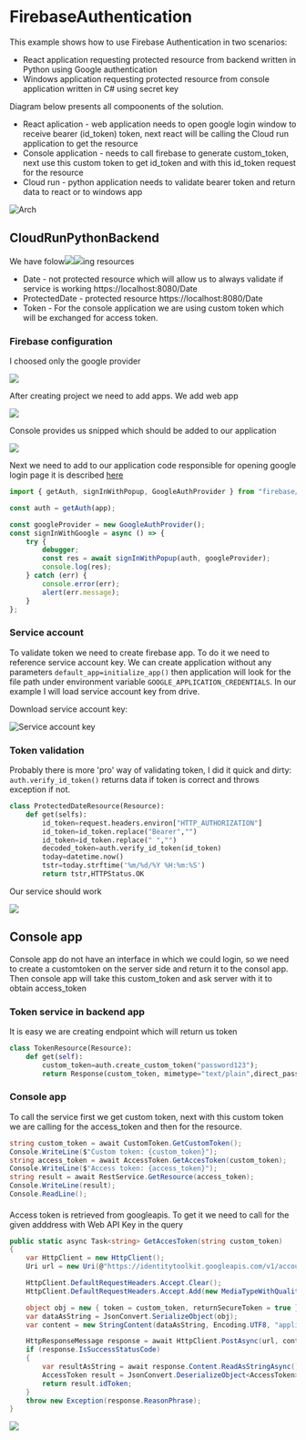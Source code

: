 # FirebaseAuthentication

This example shows how to use Firebase Authentication in two scenarios:
- React application requesting protected resource from backend written in Python using Google authentication
- Windows application requesting protected resource from console application written in C# using secret key

<!--more-->

Diagram below presents all compoonents of the solution. 

- React aplication - web application needs to open google login window to receive bearer (id_token) token, next react will be calling the Cloud run application to get the resource
- Console application - needs to call firebase to generate custom_token, next use this custom token to get id_token and with this id_token request for the resource
- Cloud run - python application needs to validate bearer token and return data to react or to windows app

![Arch](Images/Arch.png)

## CloudRunPythonBackend

We have folow![](../2022-05-21-08-41-10.png)![](../2022-05-21-08-41-11.png)ing resources
- Date - not protected resource which will allow us to always validate if service is working https://localhost:8080/Date
- ProtectedDate - protected resource https://localhost:8080/Date
- Token - For the console application we are using custom token which will be exchanged for access token. 

### Firebase configuration

I choosed only the google provider

![](Images/2022-05-21-08-48-42.png)

After creating project we need to add apps. We add web app

![](Images/2022-05-21-08-51-38.png)

Console provides us snipped which should be added to our application

![](Images/2022-05-21-08-52-51.png)

Next we need to add to our application code responsible for opening google login page it is described [here ](https://firebase.google.com/docs/auth/web/google-signin)

```javascript
import { getAuth, signInWithPopup, GoogleAuthProvider } from "firebase/auth";

const auth = getAuth(app);

const googleProvider = new GoogleAuthProvider();
const signInWithGoogle = async () => {
    try {
        debugger;
        const res = await signInWithPopup(auth, googleProvider);
        console.log(res);
    } catch (err) {
        console.error(err);
        alert(err.message);
    }
};
```


### Service account
To validate token we need to create firebase app. To do it we need to reference service account key. We can create application without any parameters ```default_app=initialize_app()``` then application will look for the file path under environment variable ```GOOGLE_APPLICATION_CREDENTIALS```. In our example I will load service account key from drive.

Download service account key:

![Service account key](Images/2022-05-21-22-10-49.png)

### Token validation
Probably there is more 'pro' way of validating token, I did it quick and dirty: ```auth.verify_id_token()``` returns data if token is correct and throws exception if not.

```python
class ProtectedDateResource(Resource):
    def get(selfs):
        id_token=request.headers.environ["HTTP_AUTHORIZATION"]
        id_token=id_token.replace("Bearer","")
        id_token=id_token.replace(" ","")
        decoded_token=auth.verify_id_token(id_token)
        today=datetime.now()
        tstr=today.strftime('%m/%d/%Y %H:%m:%S')
        return tstr,HTTPStatus.OK
```
Our service should work 

![](Images/2022-05-23-23-08-24.png)

## Console app
Console app do not have an interface in which we could login, so we need to create a customtoken on the server side and return it to the consol app. Then console app will take this custom_token and ask server with it to obtain access_token

### Token service in backend app
It is easy we are creating endpoint which will return us token
```python
class TokenResource(Resource):
    def get(self):
        custom_token=auth.create_custom_token("password123");
        return Response(custom_token, mimetype="text/plain",direct_passthrough=True)
```

### Console app

To call the service first we get custom token, next with this custom token we are calling for the access_token and then for the resource. 

```c#
string custom_token = await CustomToken.GetCustomToken();
Console.WriteLine($"Custom token: {custom_token}");
string access_token = await AccessToken.GetAccesToken(custom_token);
Console.WriteLine($"Access token: {access_token}");
string result = await RestService.GetResource(access_token);
Console.WriteLine(result);
Console.ReadLine();
```

#### 
Access token is retrieved from googleapis. To get it we need to call for the given adddress with Web API Key in the query


```c#
public static async Task<string> GetAccesToken(string custom_token)
{
    var HttpClient = new HttpClient();
    Uri url = new Uri(@"https://identitytoolkit.googleapis.com/v1/accounts:signInWithCustomToken?key=AIzaSyDgSHqUdtL0XQ1i95Y_fMKTHV48Yjo_ZWs");

    HttpClient.DefaultRequestHeaders.Accept.Clear();
    HttpClient.DefaultRequestHeaders.Accept.Add(new MediaTypeWithQualityHeaderValue("application/json"));

    object obj = new { token = custom_token, returnSecureToken = true };
    var dataAsString = JsonConvert.SerializeObject(obj);
    var content = new StringContent(dataAsString, Encoding.UTF8, "application/json");

    HttpResponseMessage response = await HttpClient.PostAsync(url, content);
    if (response.IsSuccessStatusCode)
    {
        var resultAsString = await response.Content.ReadAsStringAsync();
        AccessToken result = JsonConvert.DeserializeObject<AccessToken>(resultAsString);
        return result.idToken;
    }
    throw new Exception(response.ReasonPhrase);
}
```

![](Images/2022-05-24-07-01-13.png)
